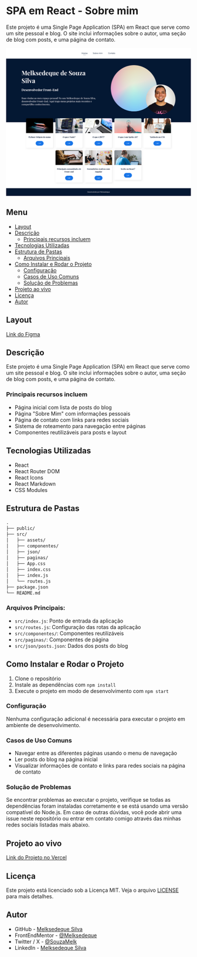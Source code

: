 # SPA em React - Sobre mim

Este projeto é uma Single Page Application (SPA) em React que serve como um site pessoal e blog. O site inclui informações sobre o autor, uma seção de blog com posts, e uma página de contato.

![Tela Principal](./screenshot/tela-principal.png)

## Menu

- [Layout](#layout)
- [Descrição](#descrição)
  - [Principais recursos incluem](#principais-recursos-incluem)
- [Tecnologias Utilizadas](#tecnologias-utilizadas)
- [Estrutura de Pastas](#estrutura-de-pastas)
  - [Arquivos Principais](#arquivos-principais)
- [Como Instalar e Rodar o Projeto](#como-instalar-e-rodar-o-projeto)
  - [Configuração](#configuração)
  - [Casos de Uso Comuns](#casos-de-uso-comuns)
  - [Solução de Problemas](#solução-de-problemas)
- [Projeto ao vivo](#projeto-ao-vivo)
- [Licença](#licença)
- [Autor](#autor)

## Layout

[Link do Figma](https://shorturl.at/mXwBG)

## Descrição

Este projeto é uma Single Page Application (SPA) em React que serve como um site pessoal e blog. O site inclui informações sobre o autor, uma seção de blog com posts, e uma página de contato.

### Principais recursos incluem

- Página inicial com lista de posts do blog
- Página "Sobre Mim" com informações pessoais
- Página de contato com links para redes sociais
- Sistema de roteamento para navegação entre páginas
- Componentes reutilizáveis para posts e layout

## Tecnologias Utilizadas

- React
- React Router DOM
- React Icons
- React Markdown
- CSS Modules

## Estrutura de Pastas

```
.
├── public/
├── src/
│   ├── assets/
│   ├── componentes/
│   ├── json/
│   ├── paginas/
│   ├── App.css
│   ├── index.css
│   ├── index.js
│   └── routes.js
├── package.json
└── README.md
```

### Arquivos Principais:

- `src/index.js`: Ponto de entrada da aplicação
- `src/routes.js`: Configuração das rotas da aplicação
- `src/componentes/`: Componentes reutilizáveis
- `src/paginas/`: Componentes de página
- `src/json/posts.json`: Dados dos posts do blog

## Como Instalar e Rodar o Projeto

1. Clone o repositório
2. Instale as dependências com `npm install`
3. Execute o projeto em modo de desenvolvimento com `npm start`

### Configuração

Nenhuma configuração adicional é necessária para executar o projeto em ambiente de desenvolvimento.

### Casos de Uso Comuns

- Navegar entre as diferentes páginas usando o menu de navegação
- Ler posts do blog na página inicial
- Visualizar informações de contato e links para redes sociais na página de contato

### Solução de Problemas

Se encontrar problemas ao executar o projeto, verifique se todas as dependências foram instaladas corretamente e se está usando uma versão compatível do Node.js.
Em caso de outras dúvidas, você pode abrir uma issue neste repositório ou entrar em contato comigo através das minhas redes sociais listadas mais abaixo.

## Projeto ao vivo

[Link do Projeto no Vercel](https://spa-react-ten.vercel.app/)

## Licença

Este projeto está licenciado sob a Licença MIT. Veja o arquivo [LICENSE](https://github.com/Melksedeque/spa-react?tab=MIT-1-ov-file) para mais detalhes.

## Autor

- GitHub - [Melksedeque Silva](https://github.com/Melksedeque/)
- FrontEndMentor - [@Melksedeque](https://www.frontendmentor.io/profile/Melksedeque)
- Twitter / X - [@SouzaMelk](https://x.com/SouzaMelk)
- LinkedIn - [Melksedeque Silva](https://www.linkedin.com/in/melksedeque-silva/)
